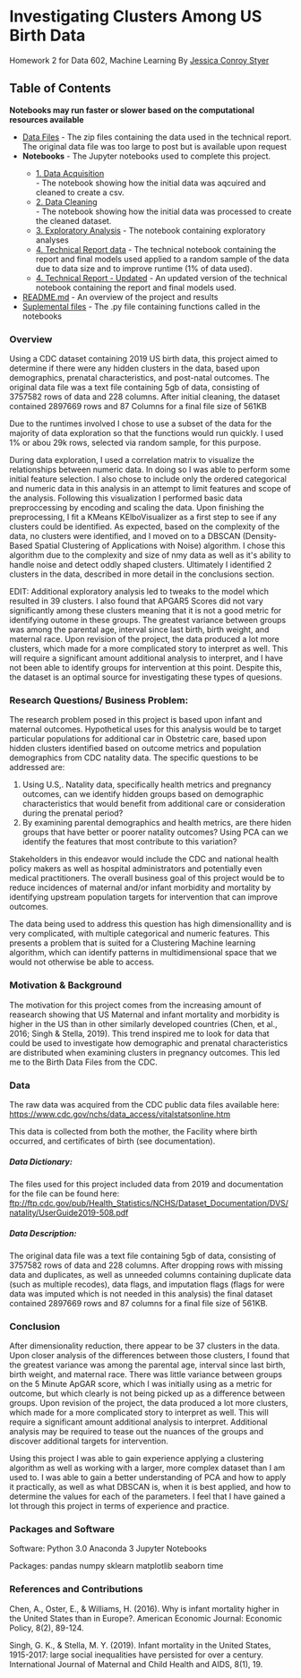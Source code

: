 # Investigating Clusters Among US Birth Data
Homework 2 for Data 602, Machine Learning
By <a href="https://github.com/Jcc329">Jessica Conroy Styer</a>

## Table of Contents
<b> Notebooks may run faster or slower based on the computational resources available </b>
<ul>
  <li><a href="https://github.com/Jcc329/Investigating-Clusters-Among-US-Birth-Data/tree/main/Data%20Files">Data Files</a> - The zip files containing the data used in the technical report. The original data file was too large to post but is available upon request</li>
  <li><b>Notebooks</b> - The Jupyter notebooks used to complete this project.</li>
  <ul>
    <li><a href="https://github.com/Jcc329/Investigating-Clusters-Among-US-Birth-Data/blob/main/Notebooks/Data%20Acquisition.ipynb">1. Data Acquisition</a></li> - The notebook showing how the initial data was aqcuired and cleaned to create a csv.
    <li><a href="https://github.com/Jcc329/Investigating-Clusters-Among-US-Birth-Data/blob/main/Notebooks/Data%20Cleaning.ipynb">2. Data Cleaning</a></li> - The notebook showing how the initial data was processed to create the cleaned dataset.
    <li><a href="https://github.com/Jcc329/Investigating-Clusters-Among-US-Birth-Data/blob/main/Notebooks/Exploratory%20Analysis%20HW%202.ipynb">3. Exploratory Analysis</a> - The notebook containing exploratory analyses </li>
    <li><a href="https://github.com/Jcc329/Investigating-Clusters-Among-US-Birth-Data/blob/main/Notebooks/Technical%20Notebook%20HW%202.ipynb">4. Technical Report data</a> - The technical notebook containing the report and final models used applied to a random sample of the data due to data size and to improve runtime (1% of data used). </li>
    <li><a href="https://github.com/Jcc329/Investigating-Clusters-Among-US-Birth-Data/blob/main/Notebooks/Technical%20Notebook%20HW%202-Updated.ipynb">4. Technical Report - Updated</a> - An updated version of the technical notebook containing the report and final models used.</li>
  </ul>
  <li><a href="https://github.com/Jcc329/Investigating-Clusters-Among-US-Birth-Data/blob/main/README.md">README.md</a> - An overview of the project and results</li> 
  <li><a href="https://github.com/Jcc329/Investigating-Clusters-Among-US-Birth-Data/tree/main/Supplemental%20Files">Suplemental files</a> - The .py file containing functions called in the notebooks</li>
</ul>

### Overview

Using a CDC dataset containing 2019 US birth data, this project aimed to determine if there were any hidden clusters in the data, based upon demographics, prenatal characteristics, and post-natal outcomes. The original data file was a text file containing 5gb of data, consisting of 3757582 rows of data and 228 columns. After initial cleaning, the dataset contained 2897669 rows and 87 Columns for a final file size of 561KB

Due to the runtimes involved I chose to use a subset of the data for the majority of data exploration so that the functions would run quickly. I used 1% or abou 29k rows, selected via random sample, for this purpose.

During data exploration, I used a correlation matrix to visualize the relationships between numeric data. In doing so I was able to perform some initial feature selection. I also chose to include only the ordered categorical and numeric data in this analysis in an attempt to limit features and scope of the analysis. Following this visualization I performed basic data preproccessing by encoding and scaling the data. Upon finishing the preprocessing, I fit a KMeans KElboVisualizer as a first step to see if any clusters could be identified. As expected, based on the complexity of the data, no clusters were identified, and I moved on to a DBSCAN (Density-Based Spatial Clustering of Applications with Noise) algorithm. I chose this algorithm due to the complexity and size of nmy data as well as it's ability to handle noise and detect oddly shaped clusters. Ultimately I identified 2 clusters in the data, described in more detail in the conclusions section. 

EDIT: Additional exploratory analysis led to tweaks to the model which resulted in 39 clusters. I also found that APGAR5 Scores did not vary significantly among these clusters meaning that it is not a good metric for identifying outome in these groups. The greatest variance between groups was among the parental age, interval since last birth, birth weight, and maternal race. Upon revision of the project, the data produced a lot more clusters, which made for a more complicated story to interpret as well. This will require a significant amount additional analysis to interpret, and I have not been able to identify groups for intervention at this point. Despite this, the dataset is an optimal source for investigating these types of quesions.

### Research Questions/ Business Problem:

The research problem posed in this project is based upon infant and maternal outcomes. Hypothetical uses for this analysis would be to target particular populations for additional car in Obstetric care, based upon hidden clusters identified based on outcome metrics and population demographics from CDC natality data. The specific questions to be addressed are:

1. Using U.S,. Natality data, specifically health metrics and pregnancy outcomes, can we identify hidden groups based on demographic characteristics that would benefit from additional care or consideration during the prenatal period?
2. By examining parental demographics and health metrics, are there hiden groups that have better or poorer natality outcomes? Using PCA can we identify the features that most contribute to this variation?

Stakeholders in this endeavor would include the CDC and national health policy makers as well as hospital administrators and potentially even medical practitioners.
The overall business goal of this project would be to reduce incidences of maternal and/or infant morbidity and mortality by identifying upstream population targets for intervention that can improve outcomes. 

The data being used to address this question has high dimensionallity and is very complicated, with multiple categorical and numeric features. This presents a problem that is suited for a Clustering Machine learning algorithm, which can identify patterns in multidimensional space that we would not otherwise be able to access.

### Motivation & Background

The motivation for this project comes from the increasing amount of reasearch showing that US Maternal and infant mortality and morbidity is higher in the US than in other similarly developed countries (Chen, et al., 2016; Singh & Stella, 2019). This trend inspired me to look for data that could be used to investigate how demographic and prenatal characteristics are distributed when examining clusters in pregnancy outcomes. This led me to the Birth Data Files from the CDC.

### Data

The raw data was acquired from the CDC public data files available here: https://www.cdc.gov/nchs/data_access/vitalstatsonline.htm

This data is collected from both the mother, the Facility where birth occurred, and certificates of birth (see documentation).

##### Data Dictionary:
The files used for this project included data from 2019 and documentation for the file can be found here: ftp://ftp.cdc.gov/pub/Health_Statistics/NCHS/Dataset_Documentation/DVS/natality/UserGuide2019-508.pdf

##### Data Description:
The original data file was a text file containing 5gb of data, consisting of 3757582 rows of data and 228 columns. After dropping rows with missing data and duplicates, as well as unneeded columns containing duplicate data (such as multiple recodes), data flags, and imputation flags (flags for were data was imputed which is not needed in this analysis) the final dataset contained 2897669 rows and 87 columns for a final file size of 561KB. 

### Conclusion

After dimensionality reduction, there appear to be 37 clusters in the data. Upon closer analysis of the differences between those clusters, I found that the greatest variance was among the parental age, interval since last birth, birth weight, and maternal race. There was little variance between groups on the 5 Minute ApGAR score, which I was initially using as a metric for outcome, but which clearly is not being picked up as a difference between groups. Upon revision of the project, the data produced a lot more clusters, which made for a more complicated story to interpret as well. This will require a significant amount additional analysis to interpret.
Additional analysis may be required to tease out the nuances of the groups and discover additional targets for intervention.

Using this project I was able to gain experience applying a clustering algorithm as well as working with a larger, more complex dataset than I am used to. I was able to gain a better understanding of PCA and how to apply it practically, as well as what DBSCAN is, when it is best applied, and how to determine the values for each of the parameters. I feel that I have gained a lot through this project in terms of experience and practice. 

### Packages and Software
Software:
Python 3.0
Anaconda 3
Jupyter Notebooks

Packages:
pandas
numpy
sklearn
matplotlib
seaborn
time

### References and Contributions

Chen, A., Oster, E., & Williams, H. (2016). Why is infant mortality higher in the United States than in Europe?. American Economic Journal: Economic Policy, 8(2), 89-124.

Singh, G. K., & Stella, M. Y. (2019). Infant mortality in the United States, 1915-2017: large social inequalities have persisted for over a century. International Journal of Maternal and Child Health and AIDS, 8(1), 19.

